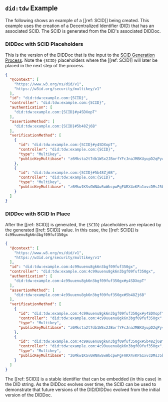 ## `did:tdw` Example

The following shows an example of a [[ref: SCID]] being created. This
example uses the creation of a Decentralized Identifier (DID) that
has an associated SCID. The SCID is generated from the DID's associated
DIDDoc.

### DIDDoc with SCID Placeholders

This is the version of the DIDDoc that is the input to the
[SCID Generation Process](#scid-generation-and-validation). Note the `{SCID}` placeholders
where the [[ref: SCID]] will later be placed in the next step of the process.

```json
{
  "@context": [
    "https://www.w3.org/ns/did/v1",
    "https://w3id.org/security/multikey/v1"
  ],
  "id": "did:tdw:example.com:{SCID}",
  "controller": "did:tdw:example.com:{SCID}",
  "authentication": [
    "did:tdw:example.com:{SCID}#y4SDXopT"
  ],
  "assertionMethod": [
    "did:tdw:example.com:{SCID}#5b48Zj6B"
  ],
  "verificationMethod": [
    {
      "id": "did:tdw:example.com:{SCID}#y4SDXopT",
      "controller": "did:tdw:example.com:{SCID}",
      "type": "Multikey",
      "publicKeyMultibase": "z6Mksta2t7db1WSx2JBorfYFcJnaJMBKUyupD2qPy4SDXopT"
    },
    {
      "id": "did:tdw:example.com:{SCID}#5b48Zj6B",
      "controller": "did:tdw:example.com:{SCID}",
      "type": "Multikey",
      "publicKeyMultibase": "z6Mkw1KSvGWNAwSwWbcpwPgFARX4vKPa1xvcDMsJ5b48Zj6B"
    }
  ]
}
```

### DIDDoc with SCID In Place

After the [[ref: SCID]] is generated, the `{SCID}` placeholders are replaced by the generated [[ref: SCID]] value.
In this case, the [[ref: SCID]] is `4c99uuenu8gk6n3bgf09fuf350gx`

```json
{
  "@context": [
    "https://www.w3.org/ns/did/v1",
    "https://w3id.org/security/multikey/v1"
  ],
  "id": "did:tdw:example.com:4c99uuenu8gk6n3bgf09fuf350gx",
  "controller": "did:tdw:example.com:4c99uuenu8gk6n3bgf09fuf350gx",
  "authentication": [
    "did:tdw:example.com:4c99uuenu8gk6n3bgf09fuf350gx#y4SDXopT"
  ],
  "assertionMethod": [
    "did:tdw:example.com:4c99uuenu8gk6n3bgf09fuf350gx#5b48Zj6B"
  ],
  "verificationMethod": [
    {
      "id": "did:tdw:example.com:4c99uuenu8gk6n3bgf09fuf350gx#y4SDXopT",
      "controller": "did:tdw:example.com:4c99uuenu8gk6n3bgf09fuf350gx",
      "type": "Multikey",
      "publicKeyMultibase": "z6Mksta2t7db1WSx2JBorfYFcJnaJMBKUyupD2qPy4SDXopT"
    },
    {
      "id": "did:tdw:example.com:4c99uuenu8gk6n3bgf09fuf350gx#5b48Zj6B",
      "controller": "did:tdw:example.com:4c99uuenu8gk6n3bgf09fuf350gx",
      "type": "Multikey",
      "publicKeyMultibase": "z6Mkw1KSvGWNAwSwWbcpwPgFARX4vKPa1xvcDMsJ5b48Zj6B"
    }
  ]
}
```

The [[ref: SCID]] is a stable identifier that can be embedded (in this case) in
the DID string. As the DIDDoc evolves over time, the SCID can be used to
demonstrate that future versions of the DID/DIDDoc evolved from the initial version
of the DIDDoc.

